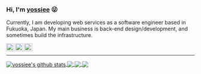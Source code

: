 ### Hi, I'm [yossiee](http://yossiee.com/about) :stuck_out_tongue_winking_eye:

Currently, I am developing web services as a software engineer based in Fukuoka, Japan.
My main business is back-end design/development, and sometimes build the infrastructure.

<a href="https://twitter.com/yossiee_jp" target="_blank" rel="noopener">
  <img align="left" alt="yossiee | Twitter" width="21px" src="https://raw.githubusercontent.com/yossiee/yossiee/master/assets/twitter.svg" />
</a>
<a href="https://facebook.com/egashira.yoshimitsu" target="_blank" rel="noopener">
  <img align="left" alt="yoshimitsu egashira | Facebook" width="21px" src="https://raw.githubusercontent.com/yossiee/yossiee/master/assets/facebook.svg" />
</a>
<a href="https://www.linkedin.com/in/yossiee" target="_blank" rel="noopener">
  <img align="left" alt="yoshimitsu egashira | LinkdIn" width="21px" src="https://raw.githubusercontent.com/yossiee/yossiee/master/assets/linkedin.svg" />
</a>

<br />

<hr />

<a href="https://github.com/yossiee/yossiee">
  <img align="center" src="https://github-readme-stats.vercel.app/api?username=yossiee&show_icons=true&count_private=true&theme=tokyonight&include_all_commits=true&hide_title=true&hide=contribs&hide_border=true" alt="yossiee's github stats" />
</a>
<a href="https://github.com/yossiee/yossiee">
  <img align="center" src="https://github-readme-stats.vercel.app/api/top-langs/?username=yossiee&layout=compact&theme=tokyonight&hide_title=true&hide_border=true" />
</a>

<a href="https://github.com/yossiee/blog">
  <img align="center" src="https://github-readme-stats.vercel.app/api/pin/?username=yossiee&repo=blog&theme=tokyonight&hide_border=true&show_owner=true" />
</a>
<a href="https://github.com/yossiee/97programmer">
  <img align="center" src="https://github-readme-stats.vercel.app/api/pin/?username=yossiee&repo=97programmer&theme=tokyonight&hide_border=true&show_owner=true" />
</a>
